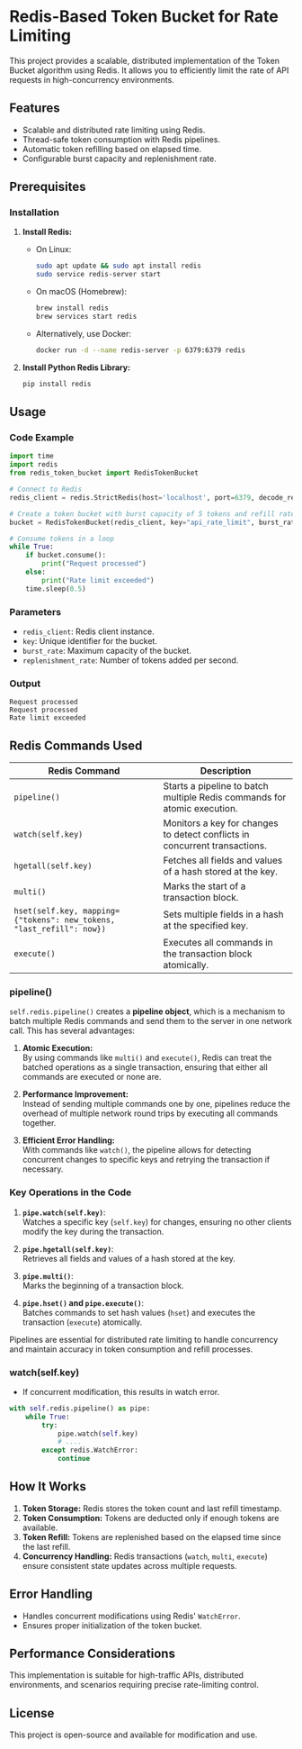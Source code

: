 # Redis-Based Token Bucket for Rate Limiting

This project provides a scalable, distributed implementation of the Token Bucket algorithm using Redis. It allows you to efficiently limit the rate of API requests in high-concurrency environments.

## Features
- Scalable and distributed rate limiting using Redis.
- Thread-safe token consumption with Redis pipelines.
- Automatic token refilling based on elapsed time.
- Configurable burst capacity and replenishment rate.

## Prerequisites

### Installation
1. **Install Redis:**
   - On Linux:
     ```bash
     sudo apt update && sudo apt install redis
     sudo service redis-server start
     ```
   - On macOS (Homebrew):
     ```bash
     brew install redis
     brew services start redis
     ```
   - Alternatively, use Docker:
     ```bash
     docker run -d --name redis-server -p 6379:6379 redis
     ```

2. **Install Python Redis Library:**
   ```bash
   pip install redis
   ```

## Usage

### Code Example
```python
import time
import redis
from redis_token_bucket import RedisTokenBucket

# Connect to Redis
redis_client = redis.StrictRedis(host='localhost', port=6379, decode_responses=True)

# Create a token bucket with burst capacity of 5 tokens and refill rate of 1 token per second
bucket = RedisTokenBucket(redis_client, key="api_rate_limit", burst_rate=5, replenishment_rate=1)

# Consume tokens in a loop
while True:
    if bucket.consume():
        print("Request processed")
    else:
        print("Rate limit exceeded")
    time.sleep(0.5)
```

### Parameters
- `redis_client`: Redis client instance.
- `key`: Unique identifier for the bucket.
- `burst_rate`: Maximum capacity of the bucket.
- `replenishment_rate`: Number of tokens added per second.

### Output
```
Request processed
Request processed
Rate limit exceeded
```

## Redis Commands Used

| Redis Command | Description |
|---------------|-------------|
| `pipeline()` | Starts a pipeline to batch multiple Redis commands for atomic execution. |
| `watch(self.key)` | Monitors a key for changes to detect conflicts in concurrent transactions. |
| `hgetall(self.key)` | Fetches all fields and values of a hash stored at the key. |
| `multi()` | Marks the start of a transaction block. |
| `hset(self.key, mapping={"tokens": new_tokens, "last_refill": now})` | Sets multiple fields in a hash at the specified key. |
| `execute()` | Executes all commands in the transaction block atomically. |

### pipeline()
`self.redis.pipeline()`  creates a **pipeline object**, which is a mechanism to batch multiple Redis commands and send them to the server in one network call. This has several advantages:  

1. **Atomic Execution:**  
   By using commands like `multi()` and `execute()`, Redis can treat the batched operations as a single transaction, ensuring that either all commands are executed or none are.  

2. **Performance Improvement:**  
   Instead of sending multiple commands one by one, pipelines reduce the overhead of multiple network round trips by executing all commands together.  

3. **Efficient Error Handling:**  
   With commands like `watch()`, the pipeline allows for detecting concurrent changes to specific keys and retrying the transaction if necessary.  

### Key Operations in the Code  
1. **`pipe.watch(self.key)`**:  
   Watches a specific key (`self.key`) for changes, ensuring no other clients modify the key during the transaction.  

2. **`pipe.hgetall(self.key)`**:  
   Retrieves all fields and values of a hash stored at the key.  

3. **`pipe.multi()`**:  
   Marks the beginning of a transaction block.  

4. **`pipe.hset()` and `pipe.execute()`**:  
   Batches commands to set hash values (`hset`) and executes the transaction (`execute`) atomically.  

Pipelines are essential for distributed rate limiting to handle concurrency and maintain accuracy in token consumption and refill processes.

### watch(self.key)
- If concurrent modification, this results in watch error. 
```python
with self.redis.pipeline() as pipe:
    while True:
        try:
            pipe.watch(self.key)
            # ....
        except redis.WatchError:
            continue
```

## How It Works
1. **Token Storage:** Redis stores the token count and last refill timestamp.
2. **Token Consumption:** Tokens are deducted only if enough tokens are available.
3. **Token Refill:** Tokens are replenished based on the elapsed time since the last refill.
4. **Concurrency Handling:** Redis transactions (`watch`, `multi`, `execute`) ensure consistent state updates across multiple requests.

## Error Handling
- Handles concurrent modifications using Redis' `WatchError`.
- Ensures proper initialization of the token bucket.

## Performance Considerations
This implementation is suitable for high-traffic APIs, distributed environments, and scenarios requiring precise rate-limiting control.

## License
This project is open-source and available for modification and use.
